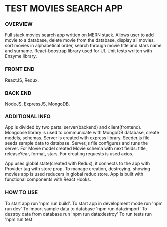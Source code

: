 # TEST MOVIES SEARCH APP

### OVERVIEW

Full stack movies search app written on MERN stack. Allows user to add movie to a database, delete movie from the database, display all movies, sort movies in alphabetical order, search through movie title and stars name and surname. React-boostrap library used for UI. Unit tests wriiten with Enzyme library.

### FRONT END

ReactJS, Redux.

### BACK END

NodeJS, ExpressJS, MongoDB.

### ADDITIONAL INFO

App is divided by two parts: server(backend) and client(frontend).
Mongoose library is used to communicate with MongoDB database, create models, schemas. Server is created with express library.
Seeder.js file seeds sample data to database. Server.js file configures and runs the server.
For Movie model created Movie schema with next fields: title, releaseYear, format, stars.
For creating requests is used axios.

App uses global state(created with Redux), it connects to the app with Provider tag with store prop.
To manage creation, destroying, showing movies app is used reducers in global redux store.
App is built with functional components with React Hooks.

### HOW TO USE

To start app run 'npm run build'.
To start app in development mode run 'npm run dev'
To import sample data to database 'npm run data:import'
To destroy data from database run 'npm run data:destroy'
To run tests run 'npm run test'
